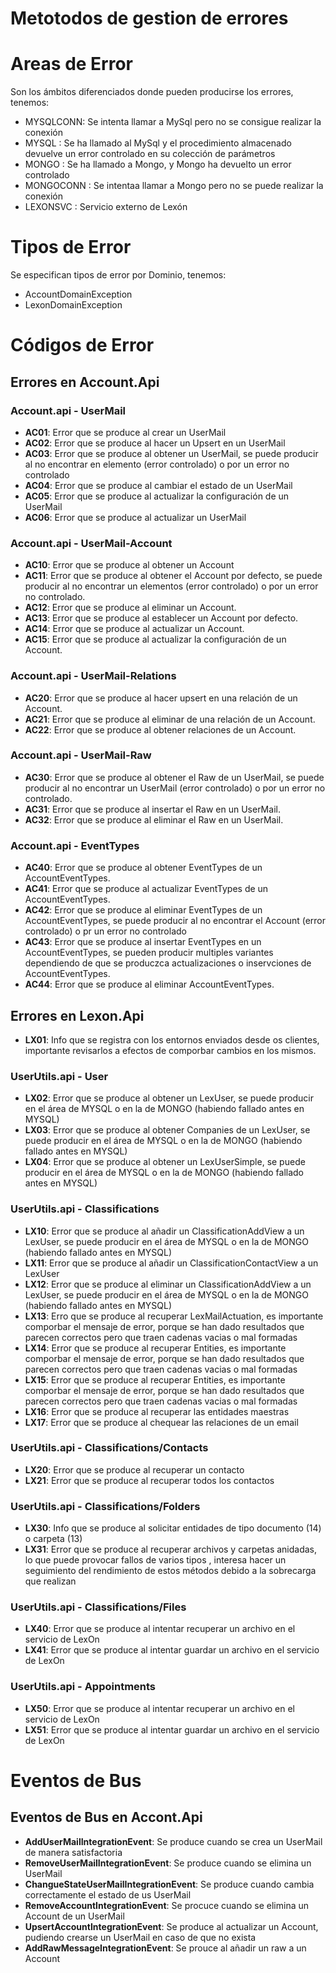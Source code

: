 # Metotodos de gestion de errores

# Areas de Error

Son los ámbitos diferenciados donde pueden producirse los errores, tenemos:
* MYSQLCONN: Se intenta llamar a MySql pero no se consigue realizar la conexión
* MYSQL : Se ha llamado al MySql y el procedimiento almacenado devuelve un error controlado en su colección de parámetros
* MONGO : Se ha llamado a Mongo, y Mongo ha devuelto un error controlado
* MONGOCONN :  Se intentaa llamar a Mongo pero no se puede realizar la conexión
* LEXONSVC : Servicio externo de Lexón 


# Tipos de Error

Se especifican tipos de error por Dominio, tenemos:
* AccountDomainException
* LexonDomainException

# Códigos de Error

## Errores en Account.Api

### Account.api - UserMail
* **AC01**: Error que se produce al crear un UserMail
* **AC02**: Error que se produce al hacer un Upsert en un UserMail
* **AC03**: Error que se produce al obtener un UserMail, se puede producir al no encontrar en elemento (error controlado) o por un error no controlado
* **AC04**: Error que se produce al cambiar el estado de un UserMail
* **AC05**: Error que se produce al actualizar la configuración de un UserMail
* **AC06**: Error que se produce al actualizar un UserMail

### Account.api - UserMail-Account
* **AC10**: Error que se produce al obtener un Account
* **AC11**: Error que se produce al obtener el Account por defecto, se puede producir al no encontrar un elementos (error controlado) o por un error no controlado.
* **AC12**: Error que se produce al eliminar un Account.
* **AC13**: Error que se produce al establecer un Account por defecto.
* **AC14**: Error que se produce al actualizar un Account.
* **AC15**: Error que se produce al actualizar la configuración de un Account.
  
### Account.api - UserMail-Relations
* **AC20**: Error que se produce al hacer upsert en una relación de un Account.
* **AC21**: Error que se produce al eliminar de una relación de un Account.
* **AC22**: Error que se produce al obtener relaciones de un Account.

### Account.api - UserMail-Raw
* **AC30**: Error que se produce al obtener el Raw de un UserMail, se puede producir al no encontrar un UserMail (error controlado) o por un error no controlado.
* **AC31**: Error que se produce al insertar el Raw en un UserMail.
* **AC32**: Error que se produce al eliminar el Raw en un UserMail.

### Account.api - EventTypes
* **AC40**: Error que se produce al obtener EventTypes de un AccountEventTypes.
* **AC41**: Error que se produce al actualizar EventTypes de un AccountEventTypes.
* **AC42**: Error que se produce al eliminar EventTypes de un AccountEventTypes, se puede producir al no encontrar el Account (error controlado) o pr un error no controlado
* **AC43**: Error que se produce al insertar EventTypes en un AccountEventTypes, se pueden producir multiples variantes dependiendo de que se produczca actualizaciones o inservciones de AccountEventTypes.
* **AC44**: Error que se produce al eliminar AccountEventTypes. 

## Errores en Lexon.Api

* **LX01**: Info que se registra con los entornos enviados desde os clientes, importante revisarlos a efectos de comporbar cambios en los mismos.

### UserUtils.api - User
* **LX02**: Error que se produce al obtener un LexUser, se puede producir en el área de MYSQL o en la de MONGO (habiendo fallado antes en MYSQL)
* **LX03**: Error que se produce al obtener Companies de un  LexUser, se puede producir en el área de MYSQL o en la de MONGO (habiendo fallado antes en MYSQL)
* **LX04**: Error que se produce al obtener un LexUserSimple, se puede producir en el área de MYSQL o en la de MONGO (habiendo fallado antes en MYSQL)

### UserUtils.api - Classifications
* **LX10**: Error que se produce al añadir un ClassificationAddView a un LexUser, se puede producir en el área de MYSQL o en la de MONGO (habiendo fallado antes en MYSQL)
* **LX11**: Error que se produce al añadir un ClassificationContactView a un LexUser
* **LX12**: Error que se produce al eliminar un ClassificationAddView a un LexUser, se puede producir en el área de MYSQL o en la de MONGO (habiendo fallado antes en MYSQL)
* **LX13**: Erro que se produce al recuperar LexMailActuation, es importante comporbar el mensaje de error, porque se han dado resultados que parecen correctos pero que traen cadenas vacias o mal formadas 
* **LX14**: Error que se produce al recuperar Entities, es importante comporbar el mensaje de error, porque se han dado resultados que parecen correctos pero que traen cadenas vacias o mal formadas 
* **LX15**: Error que se produce al recuperar Entities, es importante comporbar el mensaje de error, porque se han dado resultados que parecen correctos pero que traen cadenas vacias o mal formadas 
* **LX16**: Error que se produce al recuperar las entidades maestras 
* **LX17**: Error que se produce al chequear las relaciones de un email
  
### UserUtils.api - Classifications/Contacts
* **LX20**: Error que se produce al recuperar un contacto
* **LX21**: Error que se produce al recuperar todos los contactos
  
### UserUtils.api - Classifications/Folders
* **LX30**: Info que se produce al solicitar entidades de tipo documento (14) o carpeta (13)
* **LX31**: Error que se produce al recuperar archivos y carpetas anidadas, lo que puede provocar fallos de varios tipos , interesa hacer un seguimiento del rendimiento de estos métodos debido a la sobrecarga que realizan

### UserUtils.api - Classifications/Files
* **LX40**: Error que se produce al intentar recuperar un archivo en el servicio de LexOn
* **LX41**:  Error que se produce al intentar guardar un archivo en el servicio de LexOn
  
### UserUtils.api - Appointments
* **LX50**: Error que se produce al intentar recuperar un archivo en el servicio de LexOn
* **LX51**:  Error que se produce al intentar guardar un archivo en el servicio de LexOn

# Eventos de Bus

## Eventos de Bus en Accont.Api

* **AddUserMailIntegrationEvent**: Se produce cuando se crea un UserMail de manera satisfactoria
* **RemoveUserMailIntegrationEvent**: Se produce cuando se elimina un UserMail 
* **ChangueStateUserMailIntegrationEvent**: Se produce cuando cambia correctamente el estado de us UserMail 
* **RemoveAccountIntegrationEvent**: Se procuce cuando se elimina un Account de un UserMail
* **UpsertAccountIntegrationEvent**: Se produce al actualizar un Account, pudiendo crearse un UserMail en caso de que no exista
* **AddRawMessageIntegrationEvent**: Se prouce al añadir un raw a un Account